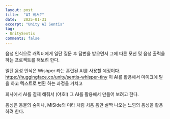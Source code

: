 ```yaml
---
layout: post
title:  "AI 비서?"
date:   2025-01-31
excerpt: "Unity AI Sentis"
tag:
- UnitySentis
comments: false
---
```


음성 인식으로 캐릭터에게 일단 질문 후 답변을 받으면서 그에 따른 모션 및 음성 출력을 하는 프로젝트를 해보려 한다.

일단 음성 인식은 Wishper 라는 훈련된 AI를 사용할 예정이다.
https://huggingface.co/unity/sentis-whisper-tiny
이 AI를 활용해서 마이크에 말을 하고 텍스트로 변환 하는 과정을 거치고

회사에서 AI를 결제 해줘서 (야호!) 그 AI를 활용해서 만들어 보려고 한다.

음성은 동물의 숲이나, MiSide의 미타 처럼 처음 음만 살짝 나오는 느낌의 음성을 활용하려 한다.

